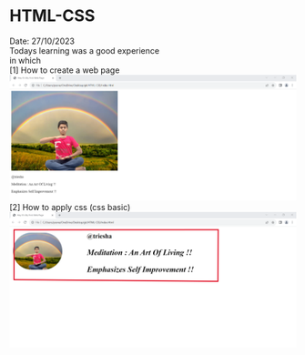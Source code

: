 # HTML-CSS


Date: 27/10/2023
<br>
Todays learning was a good experience 
<br>
in which
<br>
[1] How to create a web page
<br>
![Alt text](<It's my first web page-1.png>)
<br>
[2] How to apply css (css basic)
<br>
![Alt text](<It's my first web page.png>)
